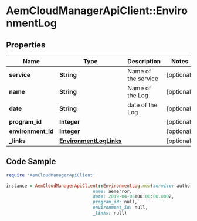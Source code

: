 # AemCloudManagerApiClient::EnvironmentLog

## Properties

Name | Type | Description | Notes
------------ | ------------- | ------------- | -------------
**service** | **String** | Name of the service | [optional] 
**name** | **String** | Name of the Log | [optional] 
**date** | **String** | date of the Log | [optional] 
**program_id** | **Integer** |  | [optional] 
**environment_id** | **Integer** |  | [optional] 
**_links** | [**EnvironmentLogLinks**](EnvironmentLogLinks.md) |  | [optional] 

## Code Sample

```ruby
require 'AemCloudManagerApiClient'

instance = AemCloudManagerApiClient::EnvironmentLog.new(service: author,
                                 name: aemerror,
                                 date: 2019-04-05T00:00:00.000Z,
                                 program_id: null,
                                 environment_id: null,
                                 _links: null)
```


